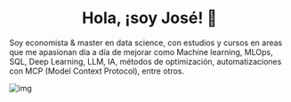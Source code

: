 <!--
**jicrcastro/jicrcastro** is a ✨ _special_ ✨ repository because its `README.md` (this file) appears on your GitHub profile.

Here are some ideas to get you started:

- 🔭 I’m currently working on ...
- 🌱 I’m currently learning ...
- 👯 I’m looking to collaborate on ...
- 🤔 I’m looking for help with ...
- 💬 Ask me about ...
- 📫 How to reach me: ...
- 😄 Pronouns: ...
- ⚡ Fun fact: ...
-->
<div align="center">
<h1> Hola, ¡soy José! 👋</h1>
</div>
Soy economista & master en data science, con estudios y cursos en areas que me apasionan día a día de mejorar como Machine learning, MLOps, SQL, Deep Learning, LLM, IA, métodos de optimización, automatizaciones con MCP (Model Context Protocol), entre otros.


![img](https://i.imgur.com/JQMFiAn.png)
